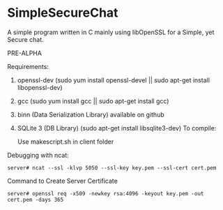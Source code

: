 # SimpleSecureChat
A simple program written in C mainly using libOpenSSL for a Simple, yet Secure chat.

PRE-ALPHA

Requirements:
1. openssl-dev (sudo yum install openssl-devel || sudo apt-get install libopenssl-dev) 
2. gcc (sudo yum install gcc || sudo apt-get install gcc)
3. binn (Data Serialization Library) available on github
4. SQLite 3 (DB Library) (sudo apt-get install libsqlite3-dev)
To compile:

    Use makescript.sh in client folder

Debugging with ncat: 

    server# ncat --ssl -klvp 5050 --ssl-key key.pem --ssl-cert cert.pem 


Command to Create Server Certificate 

    server# openssl req -x509 -newkey rsa:4096 -keyout key.pem -out cert.pem -days 365 

